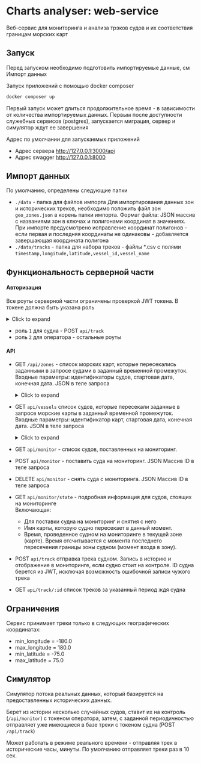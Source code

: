 # Charts analyser: web-service

Веб-сервис для мониторинга и анализа трэков судов и их соответствия
границам морских карт


## Запуск

Перед запуском необходимо подготовить импортируемые данные, см Импорт данных 

Запуск приложений с помощью docker composer
```sh
docker composer up
```
Первый запуск может длиться продолжительное время - в зависимости от количества импортируемых данных. Первым после доступности служебных сервисов (postgres), запускается миграция, сервер и симулятор ждут ее завершения

Адрес по умолчании для запускаемых приложений
 - Адрес сервера http://127.0.0.1:3000/api
 - Адрес swagger http://127.0.0.1:8000

## Импорт данных

По умолчанию, определены следующие папки
- `./data` - папка для файлов импорта
 Для импортирования данных зон и исторических треков, необходимо положить файл зон `geo_zones.json` в корень папки импорта. Формат файла: JSON массив с названиями зон в ключах и полигонами координат в значениях.
  При импорте предусмотрено исправление координат полигонов - если первая и последняя координаты не одинаковы - добавляется завершающая координата полигона
- `./data/tracks` - папка для набора треков - файлы *.csv с полями
  `timestamp,longitude,latitude,vessel_id,vessel_name`  


## Функциональность серверной части

#### Авторизация

Все роуты серверной части ограничены проверкой JWT токена. 
В токене должна быть указана роль  

<details><summary>Click to expand</summary>

```json
{
  "sub":  "9233466",
  "name": "Saga Viking",
  "role": 1
}
```

</details>

- роль `1` для судна - POST `api/track` 
- pоль `2` для оператора - остальные роуты

#### API

- GET `/api/zones` - список морских карт, которые пересекались
заданными в запросе судами в заданный временной промежуток. Входные параметры:
идентификаторы судов, стартовая дата, конечная дата. JSON в теле запроса
  <details><summary>Click to expand</summary>

  ```json
  {
   "vesselIDs": [
    8902967
   ],
   "start": "2017-10-12T00:00:11Z",
   "finish": "2017-10-13T00:00:11Z"
  }
  ```
  </details>  

- GET `api/vessels` список судов, которые пересекали заданные в
запросе морские карты в заданный временной промежуток. Входные параметры:
идентификатор карт, стартовая дата, конечная дата. JSON в теле запроса
  <details><summary>Click to expand</summary>

  ```json
  {
   "zoneNames": [
    "zone_205"
   ],
   "start": "2017-01-08T00:00:00Z",
   "finish": "2017-01-09T00:00:00Z"
  }
  ```
  </details>  
- GET `api/monitor` - список судов, поставленных на мониторинг. 
- POST `api/monitor` - поставить суда на мониторинг. JSON Массив ID в теле запроса 
- DELETE `api/monitor` - снять суда с мониторинга. JSON Массив ID в теле запроса
- GET `api/monitor/state` - подробная информация для судов, стоящих на мониторинге  
  Включающая: 
  - Для поставки судна на мониторинг и снятия с него 
  - Имя карты, которую судно пересекает в данный момент.
  - Время, проведенное судном на мониторинге в текущей зоне (карте). Время
  отсчитывается с момента последнего пересечения границы зоны судном (момент
  входа в зону). 
- POST `api/track` отправка трека судном. Запись в историю и отображение в мониторинге, если судно стоит на контроле. ID судна берется из JWT, исключая возможность ошибочной записи чужого трека
- GET `api/track/:id` список треков за указанный период ждя судна

## Ограничения
Сервис принимает треки только в следующих географических координатах:
- min_longitude = -180.0
- max_longitude = 180.0
- min_latitude = -75.0
- max_latitude = 75.0

## Симулятор

Симулятор потока реальных данных, который базируется на предоставленных
исторических данных.

Берет из истории несколько случайных судов, ставит их на контроль (`/api/monitor`) 
с токеном оператора, затем, с заданной периодичностью отправляет уже имеющиеся в базе треки с токеном судна (POST `/api/track`)

Может работать в режиме реального времени - отправляя трек в исторические часы, минуты.
По умолчанию отправляет треки раз в 10 сек.

